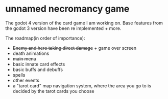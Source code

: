 # unnamed necromancy game
 The godot 4 version of the card game I am working on. Base features from the godot 3 version have been re implemented + more. 

 The roadmap(in order of importance):
 - ~~Enemy and hero taking direct damage~~ + game over screen
 - death animations
 - ~~main menu~~
 - basic innate card effects
 - basic buffs and debuffs
 - spells
 - other events
 - a "tarot card" map navigation system, where the area you go to is decided by the tarot cards you choose

